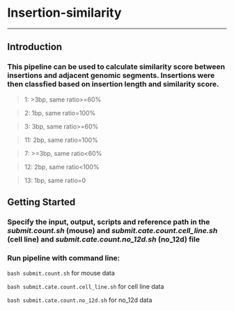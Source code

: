 # Insertion-similarity
***

## Introduction

### This pipeline can be used to calculate similarity score between insertions and adjacent genomic segments. Insertions were then classfied based on insertion length and similarity score.

> 1: >3bp, same ratio>=60%

> 2: 1bp, same ratio=100%

> 3: 3bp, same ratio>=60%

> 11: 2bp, same ratio=100%

> 7: >=3bp, same ratio<60%

> 12: 2bp, same ratio<100%

> 13: 1bp, same ratio=0

## Getting Started

### Specify the input, output, scripts and reference path in the *submit.count.sh* (mouse) and *submit.cate.count.cell_line.sh* (cell line) and *submit.cate.count.no_12d.sh* (no_12d) file

### Run pipeline with command line:

`bash submit.count.sh` for mouse data

`bash submit.cate.count.cell_line.sh` for cell line data

`bash submit.cate.count.no_12d.sh` for no_12d data
